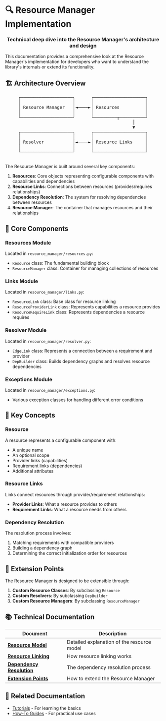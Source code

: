 # 🔍 Resource Manager Implementation

<div align="center">
  <h3>Technical deep dive into the Resource Manager's architecture and design</h3>
</div>

This documentation provides a comprehensive look at the Resource Manager's implementation for developers who want to understand the library's internals or extend its functionality.

## 🏗 Architecture Overview

<div align="center">
  <pre>
┌────────────────────┐      ┌────────────────────┐
│                    │      │                    │
│ Resource Manager   │◄────►│ Resources          │
│                    │      │                    │
└────────────────────┘      └─────────┬──────────┘
                                       │
                                       ▼
┌────────────────────┐      ┌────────────────────┐
│                    │      │                    │
│ Resolver           │◄────►│ Resource Links     │
│                    │      │                    │
└────────────────────┘      └────────────────────┘
  </pre>
</div>

The Resource Manager is built around several key components:

1. **Resources**: Core objects representing configurable components with capabilities and dependencies
2. **Resource Links**: Connections between resources (provides/requires relationships)
3. **Dependency Resolution**: The system for resolving dependencies between resources
4. **Resource Manager**: The container that manages resources and their relationships

## 📁 Core Components

### Resources Module
Located in `resource_manager/resources.py`:
- `Resource` class: The fundamental building block 
- `ResourceManager` class: Container for managing collections of resources

### Links Module
Located in `resource_manager/links.py`:
- `ResourceLink` class: Base class for resource linking
- `ResourceProviderLink` class: Represents capabilities a resource provides
- `ResourceRequireLink` class: Represents dependencies a resource requires

### Resolver Module
Located in `resource_manager/resolver.py`:
- `EdgeLink` class: Represents a connection between a requirement and provider
- `DepBuilder` class: Builds dependency graphs and resolves resource dependencies

### Exceptions Module
Located in `resource_manager/exceptions.py`:
- Various exception classes for handling different error conditions

## 🧩 Key Concepts

### Resource
A resource represents a configurable component with:
- A unique name
- An optional scope
- Provider links (capabilities)
- Requirement links (dependencies)
- Additional attributes

### Resource Links
Links connect resources through provider/requirement relationships:
- **Provider Links**: What a resource provides to others
- **Requirement Links**: What a resource needs from others

### Dependency Resolution
The resolution process involves:
1. Matching requirements with compatible providers
2. Building a dependency graph
3. Determining the correct initialization order for resources

## 🔌 Extension Points

The Resource Manager is designed to be extensible through:
1. **Custom Resource Classes**: By subclassing `Resource`
2. **Custom Resolvers**: By subclassing `DepBuilder`
3. **Custom Resource Managers**: By subclassing `ResourceManager`

## 📚 Technical Documentation

| Document | Description |
|----------|-------------|
| [**Resource Model**](resource_model.md) | Detailed explanation of the resource model |
| [**Resource Linking**](resource_linking.md) | How resource linking works |
| [**Dependency Resolution**](dependency_resolution.md) | The dependency resolution process |
| [**Extension Points**](extension_points.md) | How to extend the Resource Manager |

## 🔄 Related Documentation

- [Tutorials](../tutorials/README.md) - For learning the basics
- [How-To Guides](../howtos/README.md) - For practical use cases 